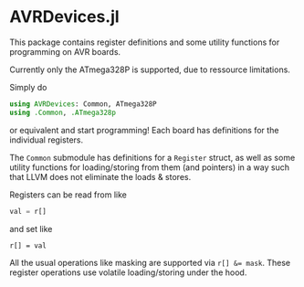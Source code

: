 # AVRDevices.jl

This package contains register definitions and some utility functions for programming on AVR boards.

Currently only the ATmega328P is supported, due to ressource limitations.

Simply do

```julia
using AVRDevices: Common, ATmega328P
using .Common, .ATmega328p
```

or equivalent and start programming! Each board has definitions for the individual registers.

The `Common` submodule has definitions for a `Register` struct, as well as some utility functions for loading/storing
from them (and pointers) in a way such that LLVM does not eliminate the loads & stores.

Registers can be read from like

```julia
val = r[]
```

and set like

```
r[] = val  
```

All the usual operations like masking are supported via `r[] &= mask`. These register operations use volatile loading/storing under the hood.